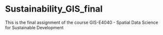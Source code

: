 # Sustainability_GIS_final
This is the final assignment of the course GIS-E4040 - Spatial Data Science for Sustainable Development
